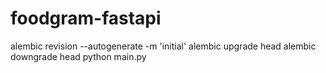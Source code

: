 # foodgram-fastapi


alembic revision --autogenerate -m 'initial'
alembic upgrade head
alembic downgrade head
python main.py